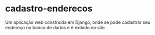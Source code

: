 # cadastro-enderecos
Um aplicação web construída em Django, onde se pode cadastrar seu endereço no banco de dados e é exibido no site.
